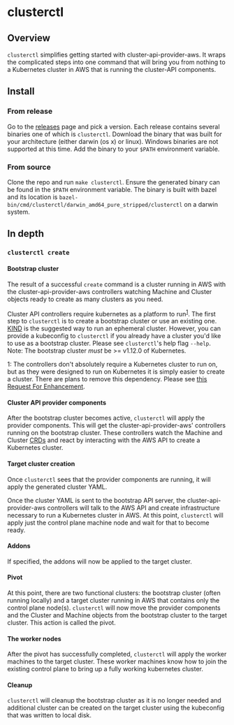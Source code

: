 # clusterctl

## Overview

`clusterctl` simplifies getting started with cluster-api-provider-aws. It wraps
the complicated steps into one command that will bring you from nothing to a
Kubernetes cluster in AWS that is running the cluster-API components.

## Install

### From release

Go to the
[releases](https://github.com/kubernetes-sigs/cluster-api-provider-aws/releases)
page and pick a version. Each release contains several binaries one of which is
`clusterctl`. Download the binary that was built for your architecture (either
darwin (os x) or linux). Windows binaries are not supported at this time. Add
the binary to your `$PATH` environment variable.

### From source

Clone the repo and run `make clusterctl`. Ensure the generated binary can be
found in the `$PATH` environment variable. The binary is built with bazel and
its location is `bazel-bin/cmd/clusterctl/darwin_amd64_pure_stripped/clusterctl`
on a darwin system.

## In depth

### `clusterctl create`

#### Bootstrap cluster

The result of a successful `create` command is a cluster running in AWS with the
cluster-api-provider-aws controllers watching Machine and Cluster objects ready
to create as many clusters as you need.

Cluster API controllers require kubernetes as a platform to
run<sup>[1](#footnote1)</sup>. The first step to `clusterctl` is to create a
bootstrap cluster or use an existing one. [KIND](https://sigs.k8s.io/kind) is
the suggested way to run an ephemeral cluster.
However, you can provide a kubeconfig to `clusterctl` if you already have a
cluster you'd like to use as a bootstrap cluster. Please see `clusterctl`'s help
flag `--help`. Note: The bootstrap cluster *must* be >= v1.12.0 of Kubernetes.

<a name="footnote1">1</a>: The controllers don't absolutely require a Kubernetes
cluster to run on, but as they were designed to run on Kubernetes it is simply
easier to create a cluster. There are plans to remove this dependency. Please
see [this Request For
Enhancement](https://github.com/kubernetes-sigs/cluster-api/issues/557).

#### Cluster API provider components

After the bootstrap cluster becomes active, `clusterctl` will apply the provider
components. This will get the cluster-api-provider-aws' controllers running on
the bootstrap cluster. These controllers watch the Machine and Cluster
[CRDs](https://kubernetes.io/docs/concepts/extend-kubernetes/api-extension/custom-resources/)
and react by interacting with the AWS API to create a Kubernetes cluster.

#### Target cluster creation

Once `clusterctl` sees that the provider components are running, it will apply
the generated cluster YAML.

Once the cluster YAML is sent to the bootstrap API server, the
cluster-api-provider-aws controllers will talk to the AWS API and create
infrastructure necessary to run a Kubernetes cluster in AWS. At this point,
`clusterctl` will apply just the control plane machine node and wait for that to
become ready.

#### Addons

If specified, the addons will now be applied to the target cluster.

#### Pivot

At this point, there are two functional clusters: the bootstrap cluster (often
running locally) and a target cluster running in AWS that contains only the
control plane node(s). `clusterctl` will now move the provider components and
the Cluster and Machine objects from the bootstrap cluster to the target
cluster. This action is called the pivot.

#### The worker nodes

After the pivot has successfully completed, `clusterctl` will apply the worker
machines to the target cluster. These worker machines know how to join the
existing control plane to bring up a fully working kubernetes cluster.

#### Cleanup

`clusterctl` will cleanup the bootstrap cluster as it is no longer needed and
additional cluster can be created on the target cluster using the kubeconfig
that was written to local disk.
